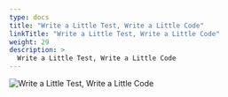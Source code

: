 ```yaml
---
type: docs
title: "Write a Little Test, Write a Little Code"
linkTitle: "Write a Little Test, Write a Little Code"
weight: 29
description: >
  Write a Little Test, Write a Little Code
---
```


![Write a Little Test, Write a Little Code](/images/bootcamp-slides/microservices-bootcamp/Slide29.PNG)
